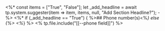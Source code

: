 <%*
const items = ["True", "False"];
let _add_headline = await tp.system.suggester(item => item, items, null, "Add Section Headline?"); 
-%>
<%* 
if  (_add_headline == "True") 
{ %>## Phone number(s)<%*} else {%> <%*}
%>
<% tp.file.include("[[--phone field]]") %>

